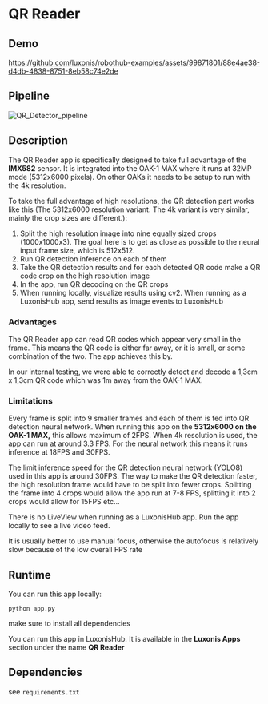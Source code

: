 # QR Reader

## Demo

https://github.com/luxonis/robothub-examples/assets/99871801/88e4ae38-d4db-4838-8751-8eb58c74e2de

## Pipeline
![QR_Detector_pipeline](https://github.com/luxonis/robothub-examples/assets/99871801/1325afaf-2ef9-4c16-9e60-c7754dfeeab4)

## Description

The QR Reader app is specifically designed to take full advantage of the __IMX582__ sensor. It is integrated into the OAK-1 MAX where it
runs at 32MP mode (5312x6000 pixels). On other OAKs it needs to be setup to run with the 4k resolution.

To take the full advantage of high resolutions, the QR detection part works like this (The 5312x6000 resolution variant. The 4k variant is very similar, mainly the crop sizes are different.):

1. Split the high resolution image into nine equally sized crops (1000x1000x3). The goal here is to get as close as possible to the neural input frame size, which is 512x512.
2. Run QR detection inference on each of them
3. Take the QR detection results and for each detected QR code make a QR code crop on the high resolution image
4. In the app, run QR decoding on the QR crops
5. When running locally, visualize results using cv2. When running as a LuxonisHub app, send results as image events to LuxonisHub

### Advantages

The QR Reader app can read QR codes which appear very small in the frame. This means the QR code is either far away, or 
it is small, or some combination of the two. The app achieves this by.

In our internal testing, we were able to correctly detect and decode a 1,3cm x 1,3cm QR code which was 1m away from the OAK-1 MAX. 

### Limitations

Every frame is split into 9 smaller frames and each of them is fed into QR detection neural network. When running this app on the __5312x6000 on the OAK-1 MAX,__
this allows maximum of 2FPS. When 4k resolution is used, the app can run at around 3.3 FPS. For the neural network this means
it runs inference at 18FPS and 30FPS.

The limit inference speed for the QR detection neural network (YOLO8) used in this app is around 30FPS.
The way to make the QR detection faster, the high resolution frame would have to be split into fewer
crops. Splitting the frame into 4 crops would allow the app run at 7-8 FPS, splitting it into 2 crops would allow for 15FPS etc...

There is no LiveView when running as a LuxonisHub app. Run the app locally to see a live video feed.

It is usually better to use manual focus, otherwise the autofocus is relatively slow because of the low overall FPS rate


## Runtime

You can run this app locally:

    python app.py

make sure to install all dependencies

You can run this app in LuxonisHub. It is available in the __Luxonis Apps__ section under the name __QR Reader__

## Dependencies

see `requirements.txt`
